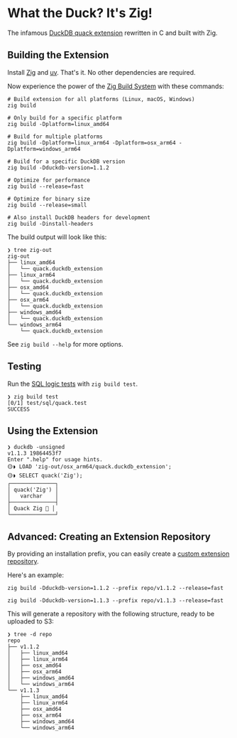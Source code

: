 # What the Duck? It's Zig!

The infamous [DuckDB quack extension](https://duckdb.org/community_extensions/extensions/quack.html) rewritten in C and built with Zig.

## Building the Extension

Install [Zig](https://ziglang.org) and [uv](https://docs.astral.sh/uv/). That's it. No other dependencies are required.

Now experience the power of the [Zig Build System](https://ziglang.org/learn/build-system/) with these commands:

```
# Build extension for all platforms (Linux, macOS, Windows)
zig build

# Only build for a specific platform
zig build -Dplatform=linux_amd64

# Build for multiple platforms
zig build -Dplatform=linux_arm64 -Dplatform=osx_arm64 -Dplatform=windows_arm64

# Build for a specific DuckDB version
zig build -Dduckdb-version=1.1.2

# Optimize for performance
zig build --release=fast

# Optimize for binary size
zig build --release=small

# Also install DuckDB headers for development
zig build -Dinstall-headers
```

The build output will look like this:

```
❯ tree zig-out
zig-out
├── linux_amd64
│   └── quack.duckdb_extension
├── linux_arm64
│   └── quack.duckdb_extension
├── osx_amd64
│   └── quack.duckdb_extension
├── osx_arm64
│   └── quack.duckdb_extension
├── windows_amd64
│   └── quack.duckdb_extension
└── windows_arm64
    └── quack.duckdb_extension
```

See `zig build --help` for more options.

## Testing

Run the [SQL logic tests](https://duckdb.org/docs/dev/sqllogictest/intro.html) with `zig build test`.

```
❯ zig build test
[0/1] test/sql/quack.test
SUCCESS
```

## Using the Extension

```
❯ duckdb -unsigned
v1.1.3 19864453f7
Enter ".help" for usage hints.
🟡◗ LOAD 'zig-out/osx_arm64/quack.duckdb_extension';
🟡◗ SELECT quack('Zig');
┌──────────────┐
│ quack('Zig') │
│   varchar    │
├──────────────┤
│ Quack Zig 🐥 │
└──────────────┘
```

## Advanced: Creating an Extension Repository

By providing an installation prefix, you can easily create a [custom extension repository](https://duckdb.org/docs/extensions/working_with_extensions.html#creating-a-custom-repository).

Here's an example:

```
zig build -Dduckdb-version=1.1.2 --prefix repo/v1.1.2 --release=fast

zig build -Dduckdb-version=1.1.3 --prefix repo/v1.1.3 --release=fast
```

This will generate a repository with the following structure, ready to be uploaded to S3:

```
❯ tree -d repo
repo
├── v1.1.2
│   ├── linux_amd64
│   ├── linux_arm64
│   ├── osx_amd64
│   ├── osx_arm64
│   ├── windows_amd64
│   └── windows_arm64
└── v1.1.3
    ├── linux_amd64
    ├── linux_arm64
    ├── osx_amd64
    ├── osx_arm64
    ├── windows_amd64
    └── windows_arm64
```
